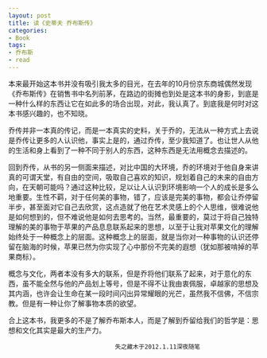 ```yaml
---
layout: post
title: 读《史蒂夫 乔布斯传》
categories:
- Book
tags:
- 乔布斯
- read
---
```


本来最开始这本书并没有吸引我太多的目光，在去年的10月份京东商城偶然发现《乔布斯传》在销售书中名列前茅，在路边的街摊也到处是这本书的身影，到底是一种什么样的东西让它在如此多的场合出现，对此，我认真了。到底我是何时对这本书感兴趣的，也不知晓。

乔传并非一本真的传记，而是一本真实的史料，关于乔的，无法从一种方式上去说是乔传让更多的人认识他，事实上是的，通过乔传，至少我知道了。也让世人从他的生活和身上看到了一种不同于别人的东西，这种东西是无法用概念去描述的。

回到乔传，从书的另一侧面来描述，对比中国的大环境，乔的环境对于他自身来讲真的可谓天堂，有自由的空间，吸取自己喜欢的知识，规划着自己的未来的自由方向，在天朝可能吗？通过这种比较，足以让人认识到环境影响一个人的成长是多么地重要。生性不羁，对于任何美的事物，错了，应该是完美的事物，都会让乔停留半步，甚至面对它自己去欣赏，这点造就了他在艺术灵感上的个人思维，很难说他是如何想到的，但不难说他是如何去思考的。当然，最重要的，莫过于将自己独特理解的美的事物于苹果的产品息息联系起来的思想，以至于让我对苹果文化的理解始终处于一种概念上的层面。这种概念上的层面，就是当你对一种事物的认识还停留在脑海的时候，苹果已然为你实现了心中那份不完美的遐想（犹如那被啃掉的苹果商标）。

概念与文化，两者本没有多大的联系，但是乔将他们联系了起来，对于意化的东西，虽不能全然与他的产品划上等号，但是不得不让我由衷佩服，卓越家的思想及其内涵，也许会让生命在某一段时间闪出异常耀眼的光芒，虽然我不信佛，不信宗教。但是有一种让你了解事物本质的欲望。

合上这本书，我更多的不是了解乔布斯本人，而是了解到乔留给我们的哲学是：思想和文化其实是最大的生产力。

                                  失之藏木于2012.1.11深夜随笔